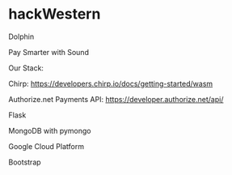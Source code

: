 # hackWestern
Dolphin

Pay Smarter with Sound

Our Stack: 

Chirp: https://developers.chirp.io/docs/getting-started/wasm

Authorize.net Payments API: https://developer.authorize.net/api/

Flask

MongoDB with pymongo

Google Cloud Platform

Bootstrap
